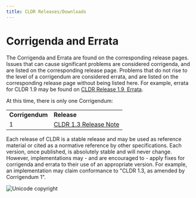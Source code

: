 ```yaml
---
title: CLDR Releases/Downloads
---
```


# Corrigenda and Errata

The Corrigenda and Errata are found on the corresponding release pages. Issues that can cause significant problems are considered corrigenda, and are listed on the corresponding release page. Problems that do not rise to the level of a corrigendum are considered errata, and are listed on the corresponding release page without being listed here. For example, errata for CLDR 1.9 may be found on [CLDR Release 1.9, Errata](https://cldr.unicode.org/index/downloads/cldr-1-9-release-note).

At this time, there is only one Corrigendum:

|   |   |
|---|---|
| **Corrigendum** | **Release** |
| 1 | [CLDR 1.3 Release Note](/index/downloads/cldr-1-3-release-note) |

Each release of CLDR is a stable release and may be used as reference material or cited as a normative reference by other specifications. Each version, once published, is absolutely stable and will never change. However, implementations may - and are encouraged to - apply fixes for corrigenda and errata to their use of an appropriate version. For example, an implementation may claim conformance to "CLDR 1.3, as amended by Corrigendum 1".

![Unicode copyright](https://www.unicode.org/img/hb_notice.gif)